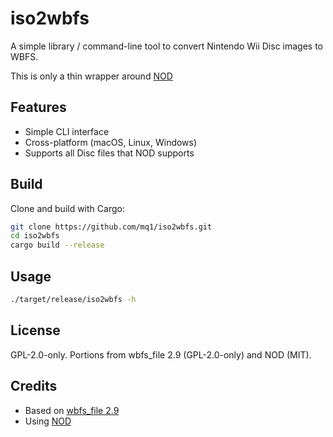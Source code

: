 # iso2wbfs

A simple library / command-line tool to convert Nintendo Wii Disc images to WBFS.

This is only a thin wrapper around [NOD](https://github.com/encounter/nod)

## Features

- Simple CLI interface
- Cross-platform (macOS, Linux, Windows)
- Supports all Disc files that NOD supports

## Build

Clone and build with Cargo:

```sh
git clone https://github.com/mq1/iso2wbfs.git
cd iso2wbfs
cargo build --release
```

## Usage

```sh
./target/release/iso2wbfs -h
```

## License

GPL-2.0-only. Portions from wbfs_file 2.9 (GPL-2.0-only) and NOD (MIT).

## Credits

- Based on [wbfs_file 2.9](https://github.com/FunctionDJ/wbfs_file_2.9)
- Using [NOD](https://github.com/encounter/nod)
